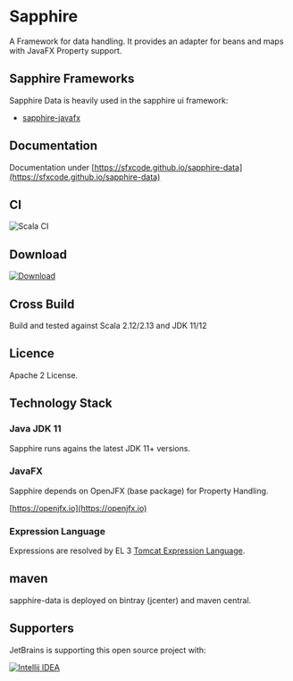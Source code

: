 # Sapphire

A Framework for data handling. It provides an adapter for beans and maps with JavaFX Property support.

## Sapphire Frameworks
Sapphire Data is heavily used in the sapphire ui framework:

* [sapphire-javafx](https://sfxcode.github.io/sapphire-javafx/)

## Documentation

Documentation under [https://sfxcode.github.io/sapphire-data](https://sfxcode.github.io/sapphire-data)

## CI

![Scala CI](https://github.com/sfxcode/sapphire-data/workflows/Scala%20CI/badge.svg)

## Download

[![Download](https://api.bintray.com/packages/sfxcode/maven/sapphire-data/images/download.svg) ](https://bintray.com/sfxcode/maven/sapphire-data/_latestVersion)

## Cross Build

Build and tested against Scala 2.12/2.13 and JDK 11/12

## Licence

Apache 2 License.

## Technology Stack

### Java  JDK 11

Sapphire runs agains the latest JDK 11+ versions.

### JavaFX

Sapphire depends on OpenJFX (base package) for Property Handling.

[https://openjfx.io](https://openjfx.io)

### Expression Language

Expressions are resolved by EL 3 [Tomcat Expression Language](https://tomcat.apache.org/tomcat-8.0-doc/elapi/index.html).

## maven

sapphire-data is deployed on bintray (jcenter) and maven central.

## Supporters

JetBrains is supporting this open source project with:

[![Intellij IDEA](http://www.jetbrains.com/img/logos/logo_intellij_idea.png)](http://www.jetbrains.com/idea/)

